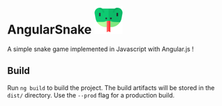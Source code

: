 # AngularSnake ![alt text](src/favicon.ico "Logo Title Text 1")

A simple snake game implemented in Javascript with Angular.js !

## Build

Run `ng build` to build the project. The build artifacts will be stored in the `dist/` directory. Use the `--prod` flag for a production build.

